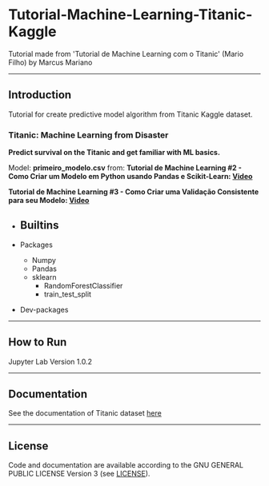 # Tutorial-Machine-Learning-Titanic-Kaggle
Tutorial made from 'Tutorial de Machine Learning com o Titanic' (Mario Filho) by Marcus Mariano

---

## Introduction

Tutorial for create predictive model algorithm from Titanic Kaggle dataset.

### Titanic: Machine Learning from Disaster

**Predict survival on the Titanic and get familiar with ML basics.**

Model: __primeiro_modelo.csv__ from: **Tutorial de Machine Learning #2 - Como Criar um Modelo em Python usando Pandas e Scikit-Learn: [Video](https://www.youtube.com/watch?v=H5aEJazx2Yc&list=PLwnip85KhroW8Q1JSNbgl06iNPeC0SDkx&index=2)**

**Tutorial de Machine Learning #3 - Como Criar uma Validação Consistente para seu Modelo: [Video](https://www.youtube.com/watch?v=K86voC1gRIk&list=PLwnip85KhroW8Q1JSNbgl06iNPeC0SDkx&index=3)**

- Builtins
    -

- Packages
    - Numpy
    - Pandas
    - sklearn
        - RandomForestClassifier
        - train_test_split



- Dev-packages


---

## How to Run

Jupyter Lab Version 1.0.2

---

## Documentation

See the documentation of Titanic dataset [here](https://www.kaggle.com/c/titanic/data)

---

## License

Code and documentation are available according to the GNU GENERAL PUBLIC LICENSE Version 3 (see [LICENSE](https://www.gnu.org/licenses/gpl.html)).

